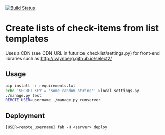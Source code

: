 [![Build Status](https://travis-ci.org/futurice/checklist.svg?branch=master)](https://travis-ci.org/futurice/checklist)

# Create lists of check-items from list templates

Uses a CDN (see CDN_URL in futurice_checklist/settings.py) for front-end
libraries such as http://ivaynberg.github.io/select2/


## Usage
```bash
pip install -r requirements.txt
echo 'SECRET_KEY = "some random string"' >local_settings.py
./manage.py test
REMOTE_USER=username ./manage.py runserver
```

## Deployment
`[USER=remote_username] fab -H <server> deploy`
